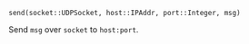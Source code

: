 ```
send(socket::UDPSocket, host::IPAddr, port::Integer, msg)
```

Send `msg` over `socket` to `host:port`.
